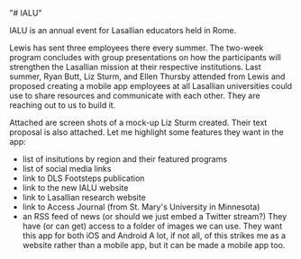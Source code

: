 "# IALU" 

IALU is an annual event for Lasallian educators held in Rome. 

Lewis has sent three employees there every summer. The two-week program concludes with group presentations on how the participants will strengthen the Lasallian mission at their respective institutions. Last summer, Ryan Butt, Liz Sturm, and Ellen Thursby attended from Lewis and proposed creating a mobile app employees at all Lasallian universities could use to share resources and communicate with each other. They are reaching out to us to build it.

Attached are screen shots of a mock-up Liz Sturm created. Their text proposal is also attached.
Let me highlight some features they want in the app:
* list of insitutions by region and their featured programs
* list of social media links
* link to DLS Footsteps publication
* link to the new IALU website
* link to Lasallian research website
* link to Access Journal (from St. Mary's University in Minnesota)
* an RSS feed of news (or should we just embed a Twitter stream?)
They have (or can get) access to a folder of images we can use.
They want this app for both iOS and Android
A lot, if not all, of this strikes me as a website rather than a mobile app, but it can be made a mobile app too.





